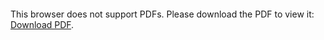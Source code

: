 <object data="https://github.com/francescomazzini/Stickerest/blob/main/Database/Stickerest%20Documentation.pdf" type="application/pdf" width="700px" height="700px">
    <embed src="https://github.com/francescomazzini/Stickerest/blob/main/Database/Stickerest%20Documentation.pdf">
        <p>This browser does not support PDFs. Please download the PDF to view it: <a href="https://github.com/francescomazzini/Stickerest/blob/main/Database/Stickerest%20Documentation.pdf">Download PDF</a>.</p>
    </embed>
</object>
